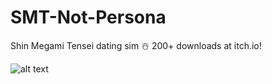 # SMT-Not-Persona
Shin Megami Tensei dating sim ☃️ 200+ downloads at itch.io!

![alt text](https://i.imgur.com/pdYTsxQ.png)
